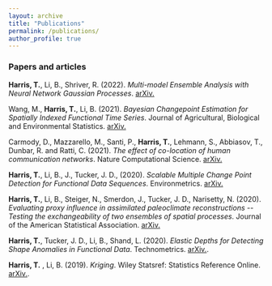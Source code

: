 ```yaml
---
layout: archive
title: "Publications"
permalink: /publications/
author_profile: true
---
```


### Papers and articles

__Harris, T.__, Li, B., Shriver, R. (2022). _Multi-model Ensemble Analysis with Neural Network Gaussian Processes_. [arXiv.](https://arxiv.org/abs/2202.04152)

Wang, M., __Harris, T.__, Li, B. (2021). _Bayesian Changepoint Estimation for Spatially Indexed Functional Time Series_. Journal of Agricultural, Biological and Environmental Statistics. [arXiv.](https://arxiv.org/abs/2201.02742)

Carmody, D., Mazzarello, M., Santi, P., __Harris, T.__, Lehmann, S., Abbiasov, T., Dunbar, R. and Ratti, C. (2021). _The effect of co-location of human communication networks_. Nature Computational Science. [arXiv.](https://arxiv.org/abs/2201.02230)

__Harris, T.__, Li, B., J., Tucker, J. D., (2020). _Scalable Multiple Change Point Detection for Functional Data Sequences_. Environmetrics. [arXiv.](https://arxiv.org/abs/2008.01889)

__Harris, T.__, Li, B., Steiger, N., Smerdon, J., Tucker, J. D., Narisetty, N. (2020). _Evaluating proxy influence in assimilated paleoclimate reconstructions -- Testing the exchangeability of two ensembles of spatial processes_. Journal of the American Statistical Association. [arXiv.](https://arxiv.org/abs/1909.01273)

__Harris, T.__, Tucker, J. D., Li, B., Shand, L. (2020). _Elastic Depths for Detecting Shape Anomalies in Functional Data_. Technometrics. [arXiv.](https://arxiv.org/abs/1907.06759).

__Harris, T.__ , Li, B. (2019). _Kriging_. Wiley Statsref: Statistics Reference Online. [arXiv.](https://onlinelibrary.wiley.com/doi/pdf/10.1002/9781118445112.stat03708.pub2).
